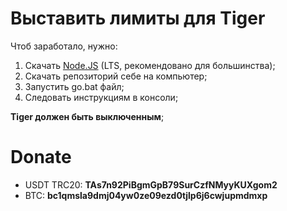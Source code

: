 # Выставить лимиты для Tiger

Чтоб заработало, нужно:
1. Скачать <a href="https://nodejs.org" target="blank">Node.JS</a> (LTS, рекомендовано для большинства);
2. Скачать репозиторий себе на компьютер;
3. Запустить go.bat файл;
4. Следовать инструкциям в консоли;

<b>Tiger должен быть выключенным</b>;<br>

# Donate

<ul>
  <li>USDT TRC20: <b>TAs7n92PiBgmGpB79SurCzfNMyyKUXgom2</b></li>
  <li>BTC: <b>bc1qmsla9dmj04yw0ze09ezd0tjlp6j6cwjupmdmxp</b></li>
</ul>
